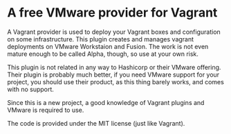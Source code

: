 A free VMware provider for Vagrant
=========

A Vagrant provider is used to deploy your Vagrant boxes and configuration on some infrastructure. This plugin creates and manages vagrant deployments on VMware Workstaion and Fusion. The work is not even mature enough to be called Alpha, though, so use at your own risk.

This plugin is not related in any way to Hashicorp or their VMware offering. Their plugin is probably much better, if you need VMware support for your project, you should use their product, as this thing barely works, and comes with no support.

Since this is a new project, a good knowledge of Vagrant plugins and VMware is required to use.

The code is provided under the MIT license (just like Vagrant).
